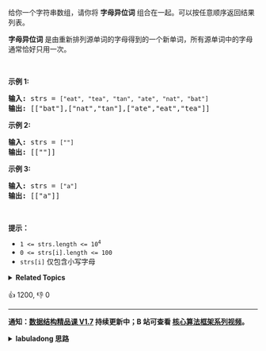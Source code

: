 <p>给你一个字符串数组，请你将 <strong>字母异位词</strong> 组合在一起。可以按任意顺序返回结果列表。</p>

<p><strong>字母异位词</strong> 是由重新排列源单词的字母得到的一个新单词，所有源单词中的字母通常恰好只用一次。</p>

<p>&nbsp;</p>

<p><strong>示例 1:</strong></p>

<pre>
<strong>输入:</strong> strs = <code>["eat", "tea", "tan", "ate", "nat", "bat"]</code>
<strong>输出: </strong>[["bat"],["nat","tan"],["ate","eat","tea"]]</pre>

<p><strong>示例 2:</strong></p>

<pre>
<strong>输入:</strong> strs = <code>[""]</code>
<strong>输出: </strong>[[""]]
</pre>

<p><strong>示例 3:</strong></p>

<pre>
<strong>输入:</strong> strs = <code>["a"]</code>
<strong>输出: </strong>[["a"]]</pre>

<p>&nbsp;</p>

<p><strong>提示：</strong></p>

<ul>
	<li><code>1 &lt;= strs.length &lt;= 10<sup>4</sup></code></li>
	<li><code>0 &lt;= strs[i].length &lt;= 100</code></li>
	<li><code>strs[i]</code>&nbsp;仅包含小写字母</li>
</ul>
<details><summary><strong>Related Topics</strong></summary>数组 | 哈希表 | 字符串 | 排序</details><br>

<div>👍 1200, 👎 0</div>

<div id="labuladong"><hr>

**通知：[数据结构精品课 V1.7](https://aep.h5.xeknow.com/s/1XJHEO) 持续更新中；B 站可查看 [核心算法框架系列视频](https://space.bilibili.com/14089380/channel/series)。**

<details><summary><strong>labuladong 思路</strong></summary>

## 基本思路

异位词这类问题的关键在于，你如何迅速判断两个字符串是异位词，主要考察数据编码和 [哈希表](https://appktavsiei5995.pc.xiaoe-tech.com/detail/p_6265484ae4b01a4851f65633/6) 的使用：

你是否可以找到一种编码方法，使得字母异位词的编码都相同？找到这种编码方式之后，就可以用一个哈希表存储编码相同的所有异位词，得到最终的答案。

[242. 有效的字母异位词](/problems/valid-anagram) 考察了异位词的编码问题，对字符串排序可以是一种编码方案，如果是异位词，排序后就变成一样的了，但是这样时间复杂度略高，且会修改原始数据。更好的编码方案是利用每个字符的出现次数进行编码，也就是下面的解法代码。

**标签：哈希表，[数组](https://mp.weixin.qq.com/mp/appmsgalbum?__biz=MzAxODQxMDM0Mw==&action=getalbum&album_id=2120601117519675393)**

## 解法代码

```java
class Solution {
    public List<List<String>> groupAnagrams(String[] strs) {
        // 编码到分组的映射
        HashMap<String, List<String>> codeToGroup = new HashMap<>();
        for (String s : strs) {
            // 对字符串进行编码
            String code = encode(s);
            // 把编码相同的字符串放在一起
            codeToGroup.putIfAbsent(code, new LinkedList<>());
            codeToGroup.get(code).add(s);
        }

        // 获取结果
        List<List<String>> res = new LinkedList<>();
        for (List<String> group : codeToGroup.values()) {
            res.add(group);
        }

        return res;
    }

    // 利用每个字符的出现次数进行编码
    String encode(String s) {
        char[] count = new char[26];
        for (char c : s.toCharArray()) {
            int delta = c - 'a';
            count[delta]++;
        }
        return new String(count);
    }
}
```

</details>
</div>



